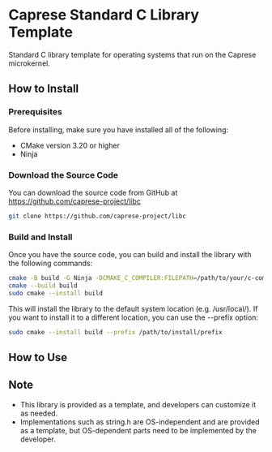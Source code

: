 # Caprese Standard C Library Template

Standard C library template for operating systems that run on the Caprese microkernel.

## How to Install

### Prerequisites

Before installing, make sure you have installed all of the following:

- CMake version 3.20 or higher
- Ninja

### Download the Source Code

You can download the source code from GitHub at https://github.com/caprese-project/libc

```sh
git clone https://github.com/caprese-project/libc
```

### Build and Install

Once you have the source code, you can build and install the library with the following commands:

```sh
cmake -B build -G Ninja -DCMAKE_C_COMPILER:FILEPATH=/path/to/your/c-compiler
cmake --build build
sudo cmake --install build
```

This will install the library to the default system location (e.g. /usr/local/). If you want to install it to a different location, you can use the --prefix option:

```sh
sudo cmake --install build --prefix /path/to/install/prefix
```

## How to Use



## Note

- This library is provided as a template, and developers can customize it as needed.
- Implementations such as string.h are OS-independent and are provided as a template, but OS-dependent parts need to be implemented by the developer.
